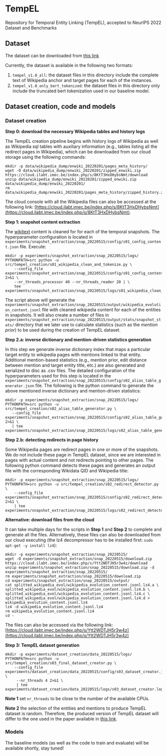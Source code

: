 # TempEL
Repository for Temporal Entity Linking (TempEL), accepted to NeurIPS 2022 Dataset and Benchmarks 

## Dataset 
The dataset can be downloaded from [this link](https://cloud.ilabt.imec.be/index.php/s/RinXy8NgqdW58RW) 

Currently, the dataset is available in the following two formats: 
1. ```tempel_v1.0_all```: the dataset files in this directory include the complete text of Wikipedia anchor and target pages
for each of the instances. 
2. ```tempel_v1.0_only_bert_tokenized```: the dataset files in this directory only include the truncated bert tokenization
used in our baseline model. 

## Dataset creation, code and models
### Dataset creation
__Step 0: download the necessary Wikipedia tables and history logs__

The TempEL creation pipeline begins with history logs of Wikipedia as well as 
Wikipedia sql tables with auxiliary information (e.g., tables listing all the redirect pages in Wikipedia), 
which can be downloaded from our cloud storage using the following commands: 
```
mkdir -p data/wikipedia_dump/enwiki_20220201/pages_meta_history/
wget -O data/wikipedia_dump/enwiki_20220201/zipped_enwiki.zip https://cloud.ilabt.imec.be/index.php/s/8KtT3HxDHybsNmt/download
unzip data/wikipedia_dump/enwiki_20220201/zipped_enwiki.zip data/wikipedia_dump/enwiki_20220201/
rm data/wikipedia_dump/enwiki_20220201/pages_meta_history/zipped_history.zip 
```
The cloud console with all the Wikipedia files can also be accessed at the following link: 
[https://cloud.ilabt.imec.be/index.php/s/8KtT3HxDHybsNmt](https://cloud.ilabt.imec.be/index.php/s/8KtT3HxDHybsNmt). 

__Step 1: snapshot content extraction__ 

The [wikitext](https://en.wikipedia.org/wiki/Help:Wikitext) content is cleaned
 for for each of the temporal snapshots. 
The hyperparameter configuration is located in 
```experiments/snapshot_extraction/snap_20220515/config/s01_config_content.json``` file. Execute: 
```
mkdir -p experiments/snapshot_extraction/snap_20220515/logs/
PYTHONPATH=src python -u src/tempel_creation/s01_wikipedia_clean_and_tokenize.py \
    --config_file experiments/snapshot_extraction/snap_20220515/config/s01_config_content.json 2>&1 \
    --nr_threads_processor 40 --nr_threads_reader 20 | \
    tee experiments/snapshot_extraction/snap_20220515/logs/s01_wikipedia_clean_and_tokenize.log
```
The script above will generate the ```experiments/snapshot_extraction/snap_20220515/output/wikipedia_evolution_content.jsonl``` 
file with cleaned wikipedia content for each of the entities in snapshots. 
It will also create a number of files in ```experiments/snapshot_extraction/snap_20220515/output/stats/snapshot_stats/``` 
directory that we later use to 
calculate statistics (such as the _mention prior_) to be used during the creation of TempEL dataset. 


__Step 2.a: inverse dictionary and mention-driven statistics generation__

In this step we generate inverse dictionary index that maps a particular target entity to wikipedia
 pages with mentions linked to that entity. Additional mention-based statistics (e.g., 
 mention prior, edit distance between mention and target entity title, etc.) are also generated and 
 serialized to disc as .csv files. The detailed configuration of the hyperparameters used for this 
 step is located in the ```experiments/snapshot_extraction/snap_20220515/config/s02_alias_table_generator.json``` 
 file. 
 The following is the python command to generate the above mentioned inverse dictionary and mention-driven 
 statistics: 
 ```
mkdir -p experiments/snapshot_extraction/snap_20220515/logs/
PYTHONPATH=src python -u src/tempel_creation/s02_alias_table_generator.py \
    --config_file experiments/snapshot_extraction/snap_20220515/config/s02_alias_table_generator.json 2>&1 \
    | tee experiments/snapshot_extraction/snap_20220515/logs/s02_alias_table_generator.log 
 ```

__Step 2.b: detecting redirects in page history__

Some Wikipedia pages are redirect pages in one or more of the snapshots. We do not include these page in 
TempEL dataset, since we are interested in pages with actual content and not redirects pointing to other 
pages. The following python command detects these pages and generates an output file with the corresponding
Wikidata QID and Wikipedia title:
```
mkdir -p experiments/snapshot_extraction/snap_20220515/logs/
PYTHONPATH=src python -u src/tempel_creation/s02_redirect_detector.py \
    --config_file experiments/snapshot_extraction/snap_20220515/config/s02_redirect_detector.json 2>&1 \
    | tee experiments/snapshot_extraction/snap_20220515/logs/s02_redirect_detector.log
```  

__Alternative: download files from the cloud__ 

It can take multiple days for the scripts in __Step 1__ and __Step 2__
 to complete and generate all the files. Alternatively, these files can also be downloaded from our cloud 
executing (the lz4 decompressor has to be 
installed first: ```sudo apt-get -y install lz4```):

```
mkdir -p experiments/snapshot_extraction/snap_20220515/
wget -O experiments/snapshot_extraction/snap_20220515/download.zip https://cloud.ilabt.imec.be/index.php/s/Ytt2WDTJH5r3w4z/download
unzip experiments/snapshot_extraction/snap_20220515/download.zip -d experiments/snapshot_extraction/snap_20220515/
rm experiments/snapshot_extraction/snap_20220515/download.zip 
cd experiments/snapshot_extraction/snap_20220515/output/
cat splitted_wikipedia_evol/wikipedia_evolution_content.jsonl.lz4.a \
splitted_wikipedia_evol/wikipedia_evolution_content.jsonl.lz4.b \
splitted_wikipedia_evol/wikipedia_evolution_content.jsonl.lz4.c \
splitted_wikipedia_evol/wikipedia_evolution_content.jsonl.lz4.d > wikipedia_evolution_content.jsonl.lz4
lz4 -d wikipedia_evolution_content.jsonl.lz4
rm wikipedia_evolution_content.jsonl.lz4
cd -
```
The files can also be accessed via the following link: 
[https://cloud.ilabt.imec.be/index.php/s/Ytt2WDTJH5r3w4z](https://cloud.ilabt.imec.be/index.php/s/Ytt2WDTJH5r3w4z)

__Step 3: TempEL dataset generation__

```
mkdir -p experiments/dataset_creation/data_20220515/logs/
PYTHONPATH=src python -u src/tempel_creation/s03_final_dataset_creator.py \
    --config_file experiments/dataset_creation/data_20220515/config/s03_dataset_creator.json \
     --nr_threads 4 2>&1 \
     | tee experiments/dataset_creation/data_20220515/logs/s03_dataset_creator.log 

```

__Note 1__ set ```nr_threads``` to be close to the number of the available CPUs.

__Note 2__ the selection of the entities and mentions to produce TempEL dataset is random. Therefore, the produced
version of TempEL dataset will differ to the one used in the paper available in 
[this link](https://cloud.ilabt.imec.be/index.php/s/RinXy8NgqdW58RW).

 


### Models
The baseline models (as well as the code to train and evaluate) will be available shortly, stay tuned!